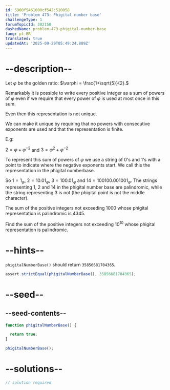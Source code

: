 ```yaml
---
id: 5900f5461000cf542c510058
title: 'Problem 473: Phigital number base'
challengeType: 1
forumTopicId: 302150
dashedName: problem-473-phigital-number-base
lang: pt-BR
translated: true
updatedAt: '2025-09-29T05:49:24.889Z'
---
```


# --description--

Let $\varphi$ be the golden ratio: $\varphi = \frac{1+\sqrt{5}}{2}.$

Remarkably it is possible to write every positive integer as a sum of powers of $\varphi$ even if we require that every power of $\varphi$ is used at most once in this sum.

Even then this representation is not unique.

We can make it unique by requiring that no powers with consecutive exponents are used and that the representation is finite.

E.g:

$2 = \varphi + \varphi^{-2}$ and $3 = \varphi^{2} + \varphi^{-2}$

To represent this sum of powers of $\varphi$ we use a string of 0's and 1's with a point to indicate where the negative exponents start. We call this the representation in the phigital numberbase.

So $1 = 1_{\varphi}$, $2 = 10.01_{\varphi}$, $3 = 100.01_{\varphi}$ and $14 = 100100.001001_{\varphi}$. The strings representing 1, 2 and 14 in the phigital number base are palindromic, while the string representing 3 is not (the phigital point is not the middle character).

The sum of the positive integers not exceeding 1000 whose phigital representation is palindromic is 4345.

Find the sum of the positive integers not exceeding $10^{10}$ whose phigital representation is palindromic.

# --hints--

`phigitalNumberBase()` should return `35856681704365`.

```js
assert.strictEqual(phigitalNumberBase(), 35856681704365);
```

# --seed--

## --seed-contents--

```js
function phigitalNumberBase() {

  return true;
}

phigitalNumberBase();
```

# --solutions--

```js
// solution required
```
